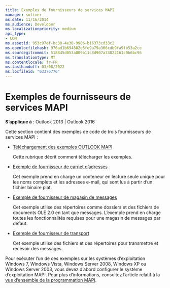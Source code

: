 ```yaml
---
title: Exemples de fournisseurs de services MAPI
manager: soliver
ms.date: 11/16/2014
ms.audience: Developer
ms.localizationpriority: medium
api_type:
- COM
ms.assetid: 953c97ef-bc38-4e30-9906-b16373cd33c2
ms.openlocfilehash: 976ad1b694882e5fe9a79a366cdb9fa9fb53a2ce
ms.sourcegitcommit: 518845d053a009b11c8d907a33822161c0b6bc96
ms.translationtype: MT
ms.contentlocale: fr-FR
ms.lasthandoff: 03/08/2022
ms.locfileid: "63376776"
---
```

# <a name="mapi-service-provider-samples"></a>Exemples de fournisseurs de services MAPI

  
  
**S’applique à** : Outlook 2013 | Outlook 2016 
  
Cette section contient des exemples de code de trois fournisseurs de services MAPI :
  
- [Téléchargement des exemples OUTLOOK MAPI](downloading-the-outlook-mapi-samples.md)
    
    Cette rubrique décrit comment télécharger les exemples.
    
- [Exemple de fournisseur de carnet d’adresses](address-book-provider-sample.md)
    
    Cet exemple prend en charge un conteneur en lecture seule unique pour les noms complets et les adresses e-mail, qui sont lus à partir d’un fichier binaire plat.
    
- [Exemple de fournisseur de magasin de messages](message-store-provider-sample.md)
    
    Cet exemple utilise des répertoires comme dossiers et des fichiers de documents OLE 2.0 en tant que messages. L’exemple prend en charge toutes les fonctionnalités requises pour une magasin de messages par défaut.
    
- [Exemple de fournisseur de transport](transport-provider-sample.md)
    
    Cet exemple utilise des fichiers et des répertoires pour transmettre et recevoir des messages.
    
Pour exécuter l’un de ces exemples sur les systèmes d’exploitation Windows 7, Windows Vista, Windows Server 2008, Windows XP ou Windows Server 2003, vous devez d’abord configurer le système d’exploitation MAPI. Pour plus d’informations, consultez l’article relatif à la [vue d’ensemble de la programmation MAPI](mapi-programming-overview.md).
  


